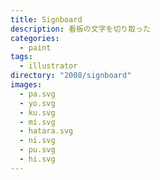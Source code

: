 ```yaml
---
title: Signboard
description: 看板の文字を切り取った
categories:
  - paint
tags:
  - illustrator
directory: "2008/signboard"
images:
  - pa.svg
  - yo.svg
  - ku.svg
  - mi.svg
  - hatara.svg
  - ni.svg
  - pu.svg
  - hi.svg
---
```


